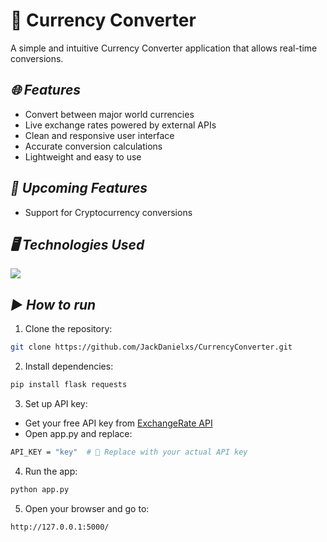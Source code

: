 # 💱 Currency Converter

A simple and intuitive Currency Converter application that allows real-time conversions.

## ***🌐 Features***

- Convert between major world currencies
- Live exchange rates powered by external APIs
- Clean and responsive user interface
- Accurate conversion calculations
- Lightweight and easy to use

## ***🚧 Upcoming Features***
- Support for Cryptocurrency conversions

## ***🖥️ Technologies Used***

<p align="left"> <img src="https://skills.syvixor.com/api/icons?i=python,flask,html,css,javascript" /> </p>

## ***▶️ How to run***
1. Clone the repository:
```bash
git clone https://github.com/JackDanielxs/CurrencyConverter.git
```

2. Install dependencies:
```bash
pip install flask requests
```

3. Set up API key:
- Get your free API key from [ExchangeRate API](https://www.exchangerate-api.com/)
- Open app.py and replace:
```bash
API_KEY = "key"  # 🔑 Replace with your actual API key
```

4. Run the app:
```bash
python app.py
```

5. Open your browser and go to:
```bash
http://127.0.0.1:5000/
```
